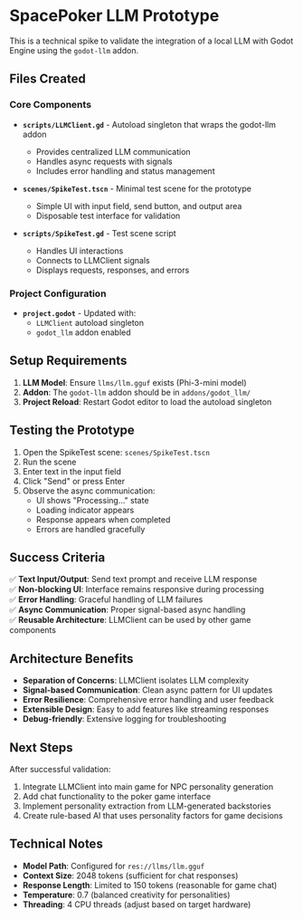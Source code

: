 # SpacePoker LLM Prototype

This is a technical spike to validate the integration of a local LLM with Godot Engine using the `godot-llm` addon.

## Files Created

### Core Components
- **`scripts/LLMClient.gd`** - Autoload singleton that wraps the godot-llm addon
  - Provides centralized LLM communication
  - Handles async requests with signals
  - Includes error handling and status management
  
- **`scenes/SpikeTest.tscn`** - Minimal test scene for the prototype
  - Simple UI with input field, send button, and output area
  - Disposable test interface for validation
  
- **`scripts/SpikeTest.gd`** - Test scene script
  - Handles UI interactions
  - Connects to LLMClient signals
  - Displays requests, responses, and errors

### Project Configuration
- **`project.godot`** - Updated with:
  - `LLMClient` autoload singleton
  - `godot_llm` addon enabled

## Setup Requirements

1. **LLM Model**: Ensure `llms/llm.gguf` exists (Phi-3-mini model)
2. **Addon**: The `godot-llm` addon should be in `addons/godot_llm/`
3. **Project Reload**: Restart Godot editor to load the autoload singleton

## Testing the Prototype

1. Open the SpikeTest scene: `scenes/SpikeTest.tscn`
2. Run the scene
3. Enter text in the input field
4. Click "Send" or press Enter
5. Observe the async communication:
   - UI shows "Processing..." state
   - Loading indicator appears
   - Response appears when completed
   - Errors are handled gracefully

## Success Criteria

✅ **Text Input/Output**: Send text prompt and receive LLM response  
✅ **Non-blocking UI**: Interface remains responsive during processing  
✅ **Error Handling**: Graceful handling of LLM failures  
✅ **Async Communication**: Proper signal-based async handling  
✅ **Reusable Architecture**: LLMClient can be used by other game components  

## Architecture Benefits

- **Separation of Concerns**: LLMClient isolates LLM complexity
- **Signal-based Communication**: Clean async pattern for UI updates
- **Error Resilience**: Comprehensive error handling and user feedback
- **Extensible Design**: Easy to add features like streaming responses
- **Debug-friendly**: Extensive logging for troubleshooting

## Next Steps

After successful validation:
1. Integrate LLMClient into main game for NPC personality generation
2. Add chat functionality to the poker game interface
3. Implement personality extraction from LLM-generated backstories
4. Create rule-based AI that uses personality factors for game decisions

## Technical Notes

- **Model Path**: Configured for `res://llms/llm.gguf`
- **Context Size**: 2048 tokens (sufficient for chat responses)
- **Response Length**: Limited to 150 tokens (reasonable for game chat)
- **Temperature**: 0.7 (balanced creativity for personalities)
- **Threading**: 4 CPU threads (adjust based on target hardware)